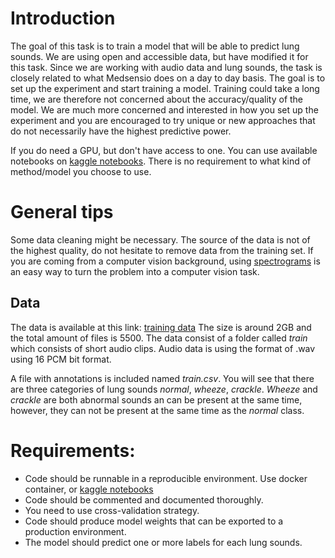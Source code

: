 
# Introduction

The goal of this task is to train a model that will be able to predict lung sounds. We are using open and accessible data, but have modified it for this task. Since we are working with audio data and lung sounds, the task is closely related to what Medsensio does on a day to day basis. The goal is to set up the experiment and start training a model. Training could take a long time, we are therefore not concerned about the accuracy/quality of the model. We are much more concerned and interested in how you set up the experiment and you are encouraged to try unique or new approaches that do not necessarily have the highest predictive power.

If you do need a GPU, but don't have access to one. You can use available notebooks on [kaggle notebooks](https://www.kaggle.com/notebooks). 
There is no requirement to what kind of method/model you choose to use.

# General tips
Some data cleaning might be necessary. The source of the data is not of the highest quality, do not hesitate to remove data from the training set.
If you are coming from a computer vision background, using [spectrograms](https://en.wikipedia.org/wiki/Spectrogram) is an easy way to turn the problem into a computer vision task.


## Data
The data is available at this link: [training data](https://drive.google.com/file/d/1-QxacNGlcPily4HR2AfmScqr50QbCi2o/view?usp=sharing)
The size is around 2GB and the total amount of files is 5500.
The data consist of a folder called *train* which consists of short audio clips. 
Audio data is using the format of .wav using 16 PCM bit format.

A file with annotations is included named *train.csv*.
You will see that there are three categories of lung sounds *normal*, *wheeze*, *crackle*. *Wheeze* and *crackle* are both abnormal sounds an can be present at the same time, however, they can not be present at the same time as the *normal* class.


# Requirements:

- Code should be runnable in a reproducible environment. Use docker container, or [kaggle notebooks](https://www.kaggle.com/notebooks)
- Code should be commented and documented thoroughly.
- You need to use cross-validation strategy.
- Code should produce model weights that can be exported to a production environment.
- The model should predict one or more labels for each lung sounds. 